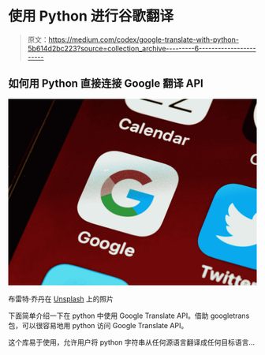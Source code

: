 # 使用 Python 进行谷歌翻译

> 原文：<https://medium.com/codex/google-translate-with-python-5b614d2bc223?source=collection_archive---------6----------------------->

## 如何用 Python 直接连接 Google 翻译 API

![](img/eecbdac06336d267f145f552ff79c818.png)

布雷特·乔丹在 [Unsplash](https://unsplash.com?utm_source=medium&utm_medium=referral) 上的照片

下面简单介绍一下在 python 中使用 Google Translate API。借助 googletrans 包，可以很容易地用 python 访问 Google Translate API。

这个库易于使用，允许用户将 python 字符串从任何源语言翻译成任何目标语言…